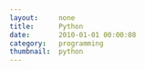 ```yaml
---
layout:     none
title:      Python
date:       2010-01-01 00:00:08
category:   programming
thumbnail:  python
---
```

